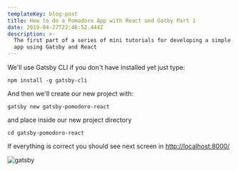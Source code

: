```yaml
---
templateKey: blog-post
title: How to do a Pomodoro App with React and Gatby Part 1
date: 2019-04-27T22:46:52.444Z
description: >-
  The first part of a series of mini tutorials for developing a simple Pomodoro
  app using Gatsby and React
---
```

We'll use Gatsby CLI if you don't have installed yet just type:
<?prettify linenums=1?>
```
npm install -g gatsby-cli
```

And then we'll create our new project with:
<?prettify linenums=1?>
```
gatsby new gatsby-pomodoro-react
```

and place inside our new project directory
<?prettify linenums=1?>
```
cd gatsby-pomodoro-react
```

If everything is correct you should see next screen in [ http://localhost:8000/](http://localhost:8000/)

![gatsby](/img/deepinscreenshot_seleccionar-área_20190427174631.png "gatsby")

